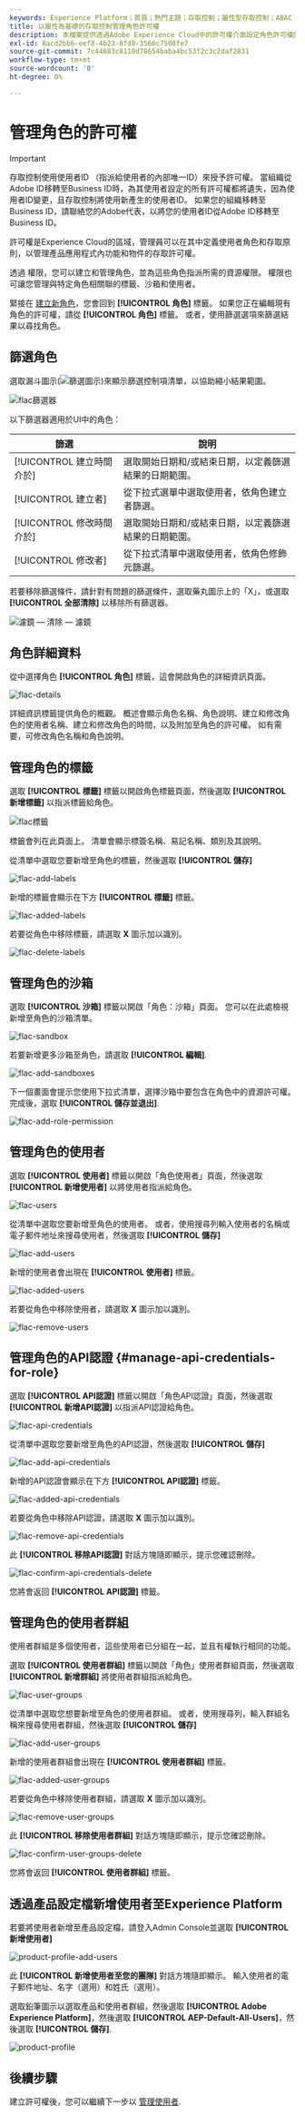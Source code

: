 ```yaml
---
keywords: Experience Platform；首頁；熱門主題；存取控制；屬性型存取控制；ABAC
title: 以屬性為基礎的存取控制管理角色許可權
description: 本檔案提供透過Adobe Experience Cloud中的許可權介面設定角色許可權的相關資訊
exl-id: 8acd2bb6-eef8-4b23-8fd8-3566c7508fe7
source-git-commit: 7c44683c8110d78654baba4bc53f2c3c2daf2831
workflow-type: tm+mt
source-wordcount: '0'
ht-degree: 0%

---
```


# 管理角色的許可權

>[!IMPORTANT]
>
>存取控制使用使用者ID （指派給使用者的內部唯一ID）來授予許可權。 當組織從Adobe ID移轉至Business ID時，為其使用者設定的所有許可權都將遺失，因為使用者ID變更，且存取控制將使用新產生的使用者ID。 如果您的組織移轉至Business ID，請聯絡您的Adobe代表，以將您的使用者ID從Adobe ID移轉至Business ID。

許可權是Experience Cloud的區域，管理員可以在其中定義使用者角色和存取原則，以管理產品應用程式內功能和物件的存取許可權。

透過 權限，您可以建立和管理角色，並為這些角色指派所需的資源權限。 權限也可讓您管理與特定角色相關聯的標籤、沙箱和使用者。

緊接在 [建立新角色](#create-a-new-role)，您會回到 **[!UICONTROL 角色]** 標籤。 如果您正在編輯現有角色的許可權，請從 **[!UICONTROL 角色]** 標籤。 或者，使用篩選選項來篩選結果以尋找角色。

## 篩選角色

選取漏斗圖示(![篩選圖示](../../images/icon.png))來顯示篩選控制項清單，以協助縮小結果範圍。

![flac篩選器](../../images/flac-ui/flac-filters.png)

以下篩選器適用於UI中的角色：

| 篩選 | 說明 |
| --- | --- |
| [!UICONTROL 建立時間介於] | 選取開始日期和/或結束日期，以定義篩選結果的日期範圍。 |
| [!UICONTROL 建立者] | 從下拉式選單中選取使用者，依角色建立者篩選。 |
| [!UICONTROL 修改時間介於] | 選取開始日期和/或結束日期，以定義篩選結果的日期範圍。 |
| [!UICONTROL 修改者] | 從下拉式清單中選取使用者，依角色修飾元篩選。 |

若要移除篩選條件，請針對有問題的篩選條件，選取藥丸圖示上的「X」，或選取 **[!UICONTROL 全部清除]** 以移除所有篩選器。

![濾鏡 — 清除 — 濾鏡](../../images/flac-ui/flac-clear-filters.png)

## 角色詳細資料

從中選擇角色 **[!UICONTROL 角色]** 標籤，這會開啟角色的詳細資訊頁面。

![flac-details](../../images/flac-ui/flac-details.png)

詳細資訊標籤提供角色的概觀。 概述會顯示角色名稱、角色說明、建立和修改角色的使用者名稱、建立和修改角色的時間，以及附加至角色的許可權。 如有需要，可修改角色名稱和角色說明。

## 管理角色的標籤

選取 **[!UICONTROL 標籤]** 標籤以開啟角色標籤頁面，然後選取 **[!UICONTROL 新增標籤]** 以指派標籤給角色。

![flac標籤](../../images/flac-ui/flac-labels.png)

標籤會列在此頁面上。 清單會顯示標簽名稱、易記名稱、類別及其說明。

從清單中選取您要新增至角色的標籤，然後選取 **[!UICONTROL 儲存]**

![flac-add-labels](../../images/flac-ui/flac-add-labels.png)

新增的標籤會顯示在下方 **[!UICONTROL 標籤]** 標籤。

![flac-added-labels](../../images/flac-ui/flac-added-labels.png)

若要從角色中移除標籤，請選取 **X** 圖示加以識別。

![flac-delete-labels](../../images/flac-ui/flac-delete-labels.png)

## 管理角色的沙箱

選取 **[!UICONTROL 沙箱]** 標籤以開啟「角色：沙箱」頁面。 您可以在此處檢視新增至角色的沙箱清單。

![flac-sandbox](../../images/flac-ui/flac-sandboxes.png)

若要新增更多沙箱至角色，請選取 **[!UICONTROL 編輯]**.

![flac-add-sandboxes](../../images/flac-ui/flac-add-sandboxes.png)

下一個畫面會提示您使用下拉式清單，選擇沙箱中要包含在角色中的資源許可權。 完成後，選取 **[!UICONTROL 儲存並退出]**.

![flac-add-role-permission](../../images/flac-ui/flac-add-role-permission.png)

## 管理角色的使用者

選取 **[!UICONTROL 使用者]** 標籤以開啟「角色使用者」頁面，然後選取 **[!UICONTROL 新增使用者]** 以將使用者指派給角色。

![flac-users](../../images/flac-ui/flac-users.png)

從清單中選取您要新增至角色的使用者。 或者，使用搜尋列輸入使用者的名稱或電子郵件地址來搜尋使用者，然後選取 **[!UICONTROL 儲存]**

![flac-add-users](../../images/flac-ui/flac-add-users.png)

新增的使用者會出現在 **[!UICONTROL 使用者]** 標籤。

![flac-added-users](../../images/flac-ui/flac-added-users.png)

若要從角色中移除使用者，請選取 **X** 圖示加以識別。

![flac-remove-users](../../images/flac-ui/flac-remove-users.png)

## 管理角色的API認證 {#manage-api-credentials-for-role}

選取 **[!UICONTROL API認證]** 標籤以開啟「角色API認證」頁面，然後選取 **[!UICONTROL 新增API認證]** 以指派API認證給角色。

![flac-api-credentials](../../images/flac-ui/flac-api-credentials.png)

從清單中選取您要新增至角色的API認證，然後選取 **[!UICONTROL 儲存]**

![flac-add-api-credentials](../../images/flac-ui/flac-add-api-credentials.png)

新增的API認證會顯示在下方 **[!UICONTROL API認證]** 標籤。

![flac-added-api-credentials](../../images/flac-ui/flac-added-api-credentials.png)

若要從角色中移除API認證，請選取 **X** 圖示加以識別。

![flac-remove-api-credentials](../../images/flac-ui/flac-remove-api-credentials.png)

此 **[!UICONTROL 移除API認證]** 對話方塊隨即顯示，提示您確認刪除。

![flac-confirm-api-credentials-delete](../../images/flac-ui/flac-confirm-api-credentials-delete.png)

您將會返回 **[!UICONTROL API認證]** 標籤。

## 管理角色的使用者群組

使用者群組是多個使用者，這些使用者已分組在一起，並且有權執行相同的功能。

選取 **[!UICONTROL 使用者群組]** 標籤以開啟「角色」使用者群組頁面，然後選取 **[!UICONTROL 新增群組]** 將使用者群組指派給角色。

![flac-user-groups](../../images/flac-ui/flac-user-groups.png)

從清單中選取您想要新增至角色的使用者群組。 或者，使用搜尋列，輸入群組名稱來搜尋使用者群組，然後選取 **[!UICONTROL 儲存]**

![flac-add-user-groups](../../images/flac-ui/flac-add-user-groups.png)

新增的使用者群組會出現在 **[!UICONTROL 使用者群組]** 標籤。

![flac-added-user-groups](../../images/flac-ui/flac-added-user-groups.png)

若要從角色中移除使用者群組，請選取 **X** 圖示加以識別。

![flac-remove-user-groups](../../images/flac-ui/flac-remove-user-groups.png)

此 **[!UICONTROL 移除使用者群組]** 對話方塊隨即顯示，提示您確認刪除。

![flac-confirm-user-groups-delete](../../images/flac-ui/flac-confirm-user-groups-delete.png)

您將會返回 **[!UICONTROL 使用者群組]** 標籤。

## 透過產品設定檔新增使用者至Experience Platform

若要將使用者新增至產品設定檔，請登入Admin Console並選取 **[!UICONTROL 新增使用者]**

![product-profile-add-users](../../images/flac-ui/product-profile-add-users.png)

此 **[!UICONTROL 新增使用者至您的團隊]** 對話方塊隨即顯示。 輸入使用者的電子郵件地址、名字（選用）和姓氏（選用）。

選取鉛筆圖示以選取產品和使用者群組，然後選取 **[!UICONTROL Adobe Experience Platform]**，然後選取 **[!UICONTROL AEP-Default-All-Users]**，然後選取  **[!UICONTROL 儲存]**.

![product-profile](../../images/flac-ui/product-profile.png)

## 後續步驟

建立許可權後，您可以繼續下一步以 [管理使用者](users.md).
